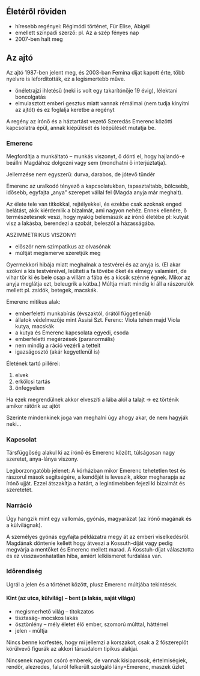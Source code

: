 ## Életéről röviden

 - híresebb regényei: Régimódi történet, Für Elise, Abigél
 - emellett színpadi szerző: pl. Az a szép fényes nap
 - 2007-ben halt meg

## Az ajtó

Az ajtó 1987-ben jelent meg, és 2003-ban Femina díjat kapott érte, több nyelvre is lefordították, ez a legismertebb műve.

 - önéletrajzi ihletésű (neki is volt egy takarítónője 19 évig), lélektani boncolgatás
 - elmulasztott emberi gesztus miatt vannak rémálmai (nem tudja kinyitni az ajtót) és ez foglalja keretbe a regényt

A regény az írónő és a háztartást vezető Szeredás Emerenc közötti kapcsolatra épül, annak kiépülését és leépülését mutatja be.

### Emerenc

Megfordítja a munkáltató – munkás viszonyt, ő dönti el, hogy hajlandó-e beállni Magdához dolgozni vagy sem (mondhatni ő interjúztatja).

Jellemzése nem egyszerű: durva, darabos, de jótevő tündér

Emerenc az uralkodó tényező a kapcsolatukban, tapasztaltabb, bölcsebb, idősebb, egyfajta „anya” szerepet vállal fel (Magda anyja már meghalt).

Az élete tele van titkokkal, rejtélyekkel, és ezekbe csak azoknak enged belátást, akik kiérdemlik a bizalmát, ami nagyon nehéz. Ennek ellenére, ő természetesnek veszi, hogy nyakig belemászik az írónő életébe pl: kutyát visz a lakásba, berendezi a szobát, beleszól a házasságába.

ASZIMMETRIKUS VISZONY!

 - először nem szimpatikus az olvasónak
 - múltját megismerve szeretjük meg

Gyermekkori hibája miatt meghalnak a testvérei és az anyja is. (El akar szökni a kis testvéreivel, leülteti a fa tövébe őket és elmegy valamiért, de vihar tör ki és bele csap a villám a fába és a kicsik szénné égnek. Mikor az anyja meglátja ezt, beleugrik a kútba.) Múltja miatt mindig ki áll a rászorulók mellett pl. zsidók, betegek, macskák.

Emerenc mitikus alak:

 - emberfeletti munkabírás (évszaktól, órától függetlenül)
 - állatok védelmezője mint Assisi Szt. Ferenc: Viola tehén majd Viola kutya, macskák
 - a kutya és Emerenc kapcsolata egyedi, csoda
 - emberfeletti megérzések (paranormális)
 - nem mindig a ráció vezérli a tetteit
 - igazságosztó (akár kegyetlenül is)

Életének tartó pillérei:

1. elvek
2. erkölcsi tartás
3. önfegyelem

Ha ezek megrendülnek akkor elveszíti a lába alól a talajt → ez történik amikor rátörik az ajtót

Szerinte mindenkinek joga van meghalni úgy ahogy akar, de nem hagyják neki…

### Kapcsolat

Társfüggőség alakul ki az írónő és Emerenc között, túlságosan nagy szeretet, anya-lánya viszony.

Legborzongatóbb jelenet: A kórházban mikor Emerenc tehetetlen test és rászorul mások segítségére, a kendőjét is leveszik, akkor megharapja az írónő ujját. Ezzel átszakítja a határt, a legintimebben fejezi ki bizalmát és szeretetét.

### Narráció

Úgy hangzik mint egy vallomás, gyónás, magyarázat (az írónő magának és a külvilágnak).

A személyes gyónás egyfajta példázatra megy át az emberi viselkedésről. Magdának döntenie kellett hogy átveszi a Kossuth-díját vagy pedig megvárja  a mentőket és Emerenc mellett marad. A Kosstuh-díjat választotta és ez visszavonhatatlan hiba, amiért lelkiismeret furdalása van.

### Időrendiség

Ugrál a jelen és a történet között, plusz Emerenc múltjába tekintések.

#### Kint (az utca, külvilág) – bent (a lakás, saját világa)

 - megismerhető világ – titokzatos
 - tisztaság- mocskos lakás
 - ösztönlény – mély életet élő ember, szomorú múlttal, háttérrel
 - jelen - múltja

Nincs benne korfestés, hogy mi jellemzi a korszakot, csak a 2 főszereplőt körülvevő figurák az akkori társadalom tipikus alakjai.

Nincsenek nagyon csóró emberek, de vannak kisiparosok, értelmiségiek, rendőr, alezredes, faluról felkerült szolgáló lány=Emerenc, maszek üzlet
